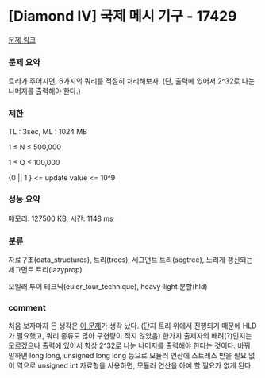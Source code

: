 # [Diamond IV] 국제 메시 기구 - 17429

[문제 링크](https://www.acmicpc.net/problem/17429)

### 문제 요약

<p>트리가 주어지면, 6가지의 쿼리를 적절히 처리해보자. (단, 출력에 있어서 2^32로 나눈 나머지를 출력해야 한다.)</p>

### 제한

TL : 3sec, ML : 1024 MB

1 ≤ N ≤ 500,000

1 ≤ Q ≤ 100,000

{0 || 1 } <= update value <= 10^9

### 성능 요약

메모리: 127500 KB, 시간: 1148 ms

### 분류

자료구조(data_structures), 트리(trees), 세그먼트 트리(segtree), 느리게 갱신되는 세그먼트 트리(lazyprop)

오일러 투어 테크닉(euler_tour_technique), heavy-light 분할(hld)


### comment

처음 보자마자 든 생각은 [이 문제](https://www.acmicpc.net/problem/13925)가 생각 났다. (단지 트리 위에서 진행되기 때문에 HLD가 필요했고, 쿼리 종류도 많아 구현량이 적지 않았음)
한가지 출제자의 배려(?)인지는 모르겠으나 출력에 있어서 항상 2^32로 나눈 나머지를 출력해야 한다는 것이다.
바꿔 말하면 long long, unsigned long long 등으로 모듈러 연산에 스트레스 받을 필요 없이 역으로 unsigned int 자료형을 사용하면, 모듈러 연산을 아예 할 필요가 없게 된다.
